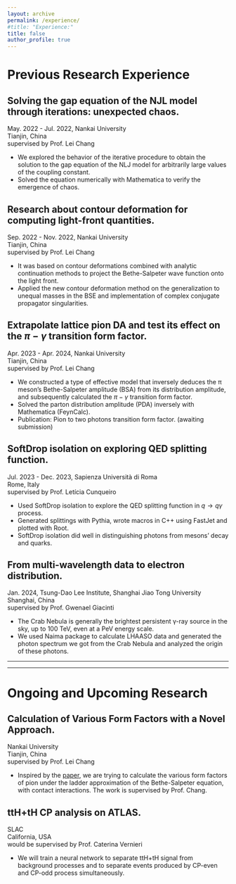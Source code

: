 ```yaml
---
layout: archive
permalink: /experience/
#title: "Experience:"
title: false
author_profile: true
---
```




# Previous Research Experience

## Solving the gap equation of the NJL model through iterations: unexpected chaos.
May. 2022 - Jul. 2022, Nankai University  
Tianjin, China  
supervised by Prof. Lei Chang
- We explored the behavior of the iterative procedure to obtain the solution to the gap equation of the NLJ model for arbitrarily large values of the coupling constant.
- Solved the equation numerically with Mathematica to verify the emergence of chaos.

## Research about contour deformation for computing light-front quantities.
Sep. 2022 - Nov. 2022, Nankai University  
Tianjin, China  
supervised by Prof. Lei Chang
- It was based on contour deformations combined with analytic continuation methods to project the Bethe-Salpeter wave function onto the light front.
- Applied the new contour deformation method on the generalization to unequal masses in the BSE and implementation of complex conjugate propagator singularities.

## Extrapolate lattice pion DA and test its effect on the $\pi-\gamma$ transition form factor.
Apr. 2023 - Apr. 2024, Nankai University  
Tianjin, China  
supervised by Prof. Lei Chang
- We constructed a type of effective model that inversely deduces the π meson’s Bethe-Salpeter amplitude (BSA) from its distribution amplitude, and subsequently calculated the $\pi-\gamma$ transition form factor.
- Solved the parton distribution amplitude (PDA) inversely with Mathematica (FeynCalc).
- Publication: Pion to two photons transition form factor. (awaiting submission)

## SoftDrop isolation on exploring QED splitting function.
Jul. 2023 - Dec. 2023, Sapienza Università di Roma  
Rome, Italy  
supervised by Prof. Letícia Cunqueiro
- Used SoftDrop isolation to explore the QED splitting function in $q → q\gamma$ process.
- Generated splittings with Pythia, wrote macros in C++ using FastJet and plotted with Root.
- SoftDrop isolation did well in distinguishing photons from mesons’ decay and quarks.

## From multi-wavelength data to electron distribution.
Jan. 2024, Tsung-Dao Lee Institute, Shanghai Jiao Tong University  
Shanghai, China  
supervised by Prof. Gwenael Giacinti
- The Crab Nebula is generally the brightest persistent γ-ray source in the sky, up to 100 TeV, even at a PeV energy scale.
- We used Naima package to calculate LHAASO data and generated the photon spectrum we got from the Crab Nebula and analyzed the origin of these photons.

---
---

# Ongoing and Upcoming Research

## Calculation of Various Form Factors with a Novel Approach.
Nankai University  
Tianjin, China  
supervised by Prof. Lei Chang
- Inspired by the [paper](https://arxiv.org/abs/2211.06635), we are trying to calculate the various form factors of pion under the ladder approximation of the Bethe-Salpeter equation, with contact interactions. The work
is supervised by Prof. Chang.

## ttH+tH CP analysis on ATLAS.
SLAC  
California, USA  
would be supervised by Prof. Caterina Vernieri
- We will train a neural network to separate ttH+tH signal from background processes and to separate events produced by CP-even and CP-odd process simultaneously.
